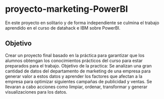 # proyecto-marketing-PowerBI
En este proyecto en solitario y de forma independiente se culmina el trabajo aprendido en el curso de datahack e IBM sobre PowerBI. 

## Objetivo
Crear un proyecto final basado en la práctica para garantizar que los alumnos obtengan los conocimientos prácticos del curso para estar preparados para el trabajo.
Objetivo de la practica: Se analizan una gran cantidad de datos del departamento de marketing de una empresa para generar valor a estos datos y aprender los factores 
que afectan a la empresa para optimizar siguientes campañas de publicidad y ventas.
Se llevaran a cabo acciones como limpiar, ordenar, transformar y generar visualizaciones para los datos.
